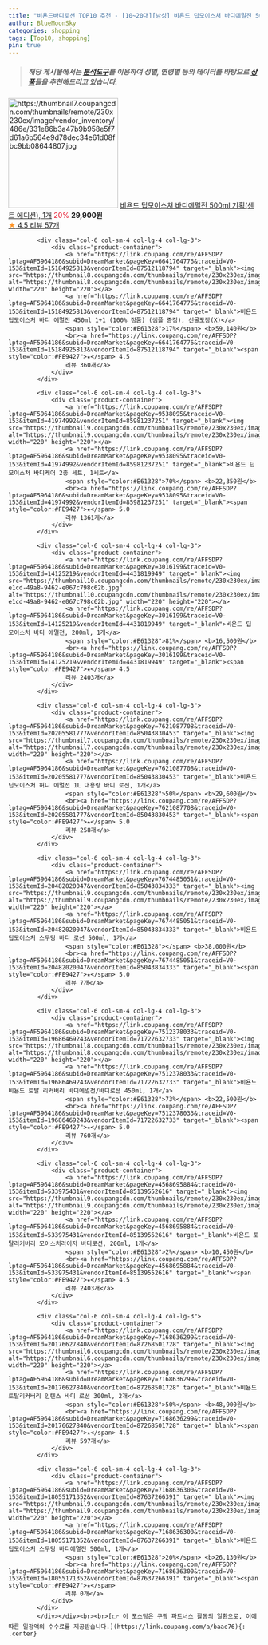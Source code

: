 ```yaml
---
title: "비욘드바디로션 TOP10 추천 - [10~20대][남성] 비욘드 딥모이스처 바디에멀전 500ml 기획(센트 에디션), 1개"
author: BlueMoonSky
categories: shopping
tags: [Top10, shopping]
pin: true
---
```


> ##### 해당 게시물에서는 [**분석도구**](https://itemscout.io/)를 이용하여 **성별**, **연령별** 등의 데이터를 바탕으로 [**상품**](https://link.coupang.com/a/baae76)들을 추천해드리고 있습니다.
<div class="container"><div class="row">
            <div class="col-6 col-sm-4 col-lg-4 col-lg-3">
                <div class="product-container">
                    <a href="https://link.coupang.com/re/AFFSDP?lptag=AF5964186&subid=DreamMarket&pageKey=3016199&traceid=V0-153&itemId=20011997591&vendorItemId=87019302787" target="_blank"><img src="https://thumbnail7.coupangcdn.com/thumbnails/remote/230x230ex/image/vendor_inventory/486e/331e86b3a47b9b958e5f7d61a6b564e9d78dec34e61d08fbc9bb08644807.jpg" alt="https://thumbnail7.coupangcdn.com/thumbnails/remote/230x230ex/image/vendor_inventory/486e/331e86b3a47b9b958e5f7d61a6b564e9d78dec34e61d08fbc9bb08644807.jpg" width="220" height="220"></a>
                    <a href="https://link.coupang.com/re/AFFSDP?lptag=AF5964186&subid=DreamMarket&pageKey=3016199&traceid=V0-153&itemId=20011997591&vendorItemId=87019302787" target="_blank">비욘드 딥모이스처 바디에멀전 500ml 기획(센트 에디션), 1개</a>
                    <span style="color:#E61328">20%</span> <b>29,900원</b>
                    <br><a href="https://link.coupang.com/re/AFFSDP?lptag=AF5964186&subid=DreamMarket&pageKey=3016199&traceid=V0-153&itemId=20011997591&vendorItemId=87019302787" target="_blank"><span style="color:#FE9427">★</span> 4.5
                    리뷰 57개</a>
                </div>
            </div>
            
            <div class="col-6 col-sm-4 col-lg-4 col-lg-3">
                <div class="product-container">
                    <a href="https://link.coupang.com/re/AFFSDP?lptag=AF5964186&subid=DreamMarket&pageKey=6641764776&traceid=V0-153&itemId=15184925813&vendorItemId=87512118794" target="_blank"><img src="https://thumbnail8.coupangcdn.com/thumbnails/remote/230x230ex/image/vendor_inventory/5fe4/02423787c9277786d781f915daab813f0061e37b0f4056b6d46cedfd1106.JPG" alt="https://thumbnail8.coupangcdn.com/thumbnails/remote/230x230ex/image/vendor_inventory/5fe4/02423787c9277786d781f915daab813f0061e37b0f4056b6d46cedfd1106.JPG" width="220" height="220"></a>
                    <a href="https://link.coupang.com/re/AFFSDP?lptag=AF5964186&subid=DreamMarket&pageKey=6641764776&traceid=V0-153&itemId=15184925813&vendorItemId=87512118794" target="_blank">비욘드 딥모이스처 바디 에멀전 450ml 1+1 (100% 정품) (샘플 증정), 선물포장(X)</a>
                    <span style="color:#E61328">17%</span> <b>59,140원</b>
                    <br><a href="https://link.coupang.com/re/AFFSDP?lptag=AF5964186&subid=DreamMarket&pageKey=6641764776&traceid=V0-153&itemId=15184925813&vendorItemId=87512118794" target="_blank"><span style="color:#FE9427">★</span> 4.5
                    리뷰 360개</a>
                </div>
            </div>
            
            <div class="col-6 col-sm-4 col-lg-4 col-lg-3">
                <div class="product-container">
                    <a href="https://link.coupang.com/re/AFFSDP?lptag=AF5964186&subid=DreamMarket&pageKey=9538095&traceid=V0-153&itemId=41974992&vendorItemId=85981237251" target="_blank"><img src="https://thumbnail9.coupangcdn.com/thumbnails/remote/230x230ex/image/vendor_inventory/5b51/e3385555b30390701638dcd77e3ed0ad9ae95ceb719e64eb972124b14166.jpg" alt="https://thumbnail9.coupangcdn.com/thumbnails/remote/230x230ex/image/vendor_inventory/5b51/e3385555b30390701638dcd77e3ed0ad9ae95ceb719e64eb972124b14166.jpg" width="220" height="220"></a>
                    <a href="https://link.coupang.com/re/AFFSDP?lptag=AF5964186&subid=DreamMarket&pageKey=9538095&traceid=V0-153&itemId=41974992&vendorItemId=85981237251" target="_blank">비욘드 딥 모이스처 바디케어 2종 세트, 1세트</a>
                    <span style="color:#E61328">70%</span> <b>22,350원</b>
                    <br><a href="https://link.coupang.com/re/AFFSDP?lptag=AF5964186&subid=DreamMarket&pageKey=9538095&traceid=V0-153&itemId=41974992&vendorItemId=85981237251" target="_blank"><span style="color:#FE9427">★</span> 5.0
                    리뷰 1361개</a>
                </div>
            </div>
            
            <div class="col-6 col-sm-4 col-lg-4 col-lg-3">
                <div class="product-container">
                    <a href="https://link.coupang.com/re/AFFSDP?lptag=AF5964186&subid=DreamMarket&pageKey=3016199&traceid=V0-153&itemId=14125219&vendorItemId=4431819949" target="_blank"><img src="https://thumbnail10.coupangcdn.com/thumbnails/remote/230x230ex/image/vendor_inventory/images/2019/02/26/12/2/661adbc8-e1cd-49a8-9462-e067c798c62b.jpg" alt="https://thumbnail10.coupangcdn.com/thumbnails/remote/230x230ex/image/vendor_inventory/images/2019/02/26/12/2/661adbc8-e1cd-49a8-9462-e067c798c62b.jpg" width="220" height="220"></a>
                    <a href="https://link.coupang.com/re/AFFSDP?lptag=AF5964186&subid=DreamMarket&pageKey=3016199&traceid=V0-153&itemId=14125219&vendorItemId=4431819949" target="_blank">비욘드 딥 모이스처 바디 에멀전, 200ml, 1개</a>
                    <span style="color:#E61328">81%</span> <b>16,500원</b>
                    <br><a href="https://link.coupang.com/re/AFFSDP?lptag=AF5964186&subid=DreamMarket&pageKey=3016199&traceid=V0-153&itemId=14125219&vendorItemId=4431819949" target="_blank"><span style="color:#FE9427">★</span> 4.5
                    리뷰 2403개</a>
                </div>
            </div>
            
            <div class="col-6 col-sm-4 col-lg-4 col-lg-3">
                <div class="product-container">
                    <a href="https://link.coupang.com/re/AFFSDP?lptag=AF5964186&subid=DreamMarket&pageKey=7621087708&traceid=V0-153&itemId=20205581777&vendorItemId=85043830453" target="_blank"><img src="https://thumbnail7.coupangcdn.com/thumbnails/remote/230x230ex/image/vendor_inventory/c48d/c3c9159f4a87be5c5278a468a47e963a2ad914143a8b7cecc3155e070780.jpg" alt="https://thumbnail7.coupangcdn.com/thumbnails/remote/230x230ex/image/vendor_inventory/c48d/c3c9159f4a87be5c5278a468a47e963a2ad914143a8b7cecc3155e070780.jpg" width="220" height="220"></a>
                    <a href="https://link.coupang.com/re/AFFSDP?lptag=AF5964186&subid=DreamMarket&pageKey=7621087708&traceid=V0-153&itemId=20205581777&vendorItemId=85043830453" target="_blank">비욘드 딥모이스처 허니 에멀전 1L 대용량 바디 로션, 1개</a>
                    <span style="color:#E61328">50%</span> <b>29,600원</b>
                    <br><a href="https://link.coupang.com/re/AFFSDP?lptag=AF5964186&subid=DreamMarket&pageKey=7621087708&traceid=V0-153&itemId=20205581777&vendorItemId=85043830453" target="_blank"><span style="color:#FE9427">★</span> 5.0
                    리뷰 258개</a>
                </div>
            </div>
            
            <div class="col-6 col-sm-4 col-lg-4 col-lg-3">
                <div class="product-container">
                    <a href="https://link.coupang.com/re/AFFSDP?lptag=AF5964186&subid=DreamMarket&pageKey=7674485051&traceid=V0-153&itemId=20482020047&vendorItemId=85043834333" target="_blank"><img src="https://thumbnail9.coupangcdn.com/thumbnails/remote/230x230ex/image/vendor_inventory/2f60/b1b61b211f799247edca6212294ba12c449246f194748297d242aab4f0f5.jpg" alt="https://thumbnail9.coupangcdn.com/thumbnails/remote/230x230ex/image/vendor_inventory/2f60/b1b61b211f799247edca6212294ba12c449246f194748297d242aab4f0f5.jpg" width="220" height="220"></a>
                    <a href="https://link.coupang.com/re/AFFSDP?lptag=AF5964186&subid=DreamMarket&pageKey=7674485051&traceid=V0-153&itemId=20482020047&vendorItemId=85043834333" target="_blank">비욘드 딥모이스처 스무딩 바디 로션 500ml, 1개</a>
                    <span style="color:#E61328"></span> <b>38,000원</b>
                    <br><a href="https://link.coupang.com/re/AFFSDP?lptag=AF5964186&subid=DreamMarket&pageKey=7674485051&traceid=V0-153&itemId=20482020047&vendorItemId=85043834333" target="_blank"><span style="color:#FE9427">★</span> 5.0
                    리뷰 7개</a>
                </div>
            </div>
            
            <div class="col-6 col-sm-4 col-lg-4 col-lg-3">
                <div class="product-container">
                    <a href="https://link.coupang.com/re/AFFSDP?lptag=AF5964186&subid=DreamMarket&pageKey=7512378033&traceid=V0-153&itemId=19686469243&vendorItemId=71722632733" target="_blank"><img src="https://thumbnail8.coupangcdn.com/thumbnails/remote/230x230ex/image/vendor_inventory/4c00/8ba1976396c958c049ad560f455b2027bca1a1d65866ef4b23b9af459d4b.jpg" alt="https://thumbnail8.coupangcdn.com/thumbnails/remote/230x230ex/image/vendor_inventory/4c00/8ba1976396c958c049ad560f455b2027bca1a1d65866ef4b23b9af459d4b.jpg" width="220" height="220"></a>
                    <a href="https://link.coupang.com/re/AFFSDP?lptag=AF5964186&subid=DreamMarket&pageKey=7512378033&traceid=V0-153&itemId=19686469243&vendorItemId=71722632733" target="_blank">비욘드 비욘드 토탈 리커버리 바디에멀전/바디로션 450ml, 1개</a>
                    <span style="color:#E61328">73%</span> <b>22,500원</b>
                    <br><a href="https://link.coupang.com/re/AFFSDP?lptag=AF5964186&subid=DreamMarket&pageKey=7512378033&traceid=V0-153&itemId=19686469243&vendorItemId=71722632733" target="_blank"><span style="color:#FE9427">★</span> 5.0
                    리뷰 760개</a>
                </div>
            </div>
            
            <div class="col-6 col-sm-4 col-lg-4 col-lg-3">
                <div class="product-container">
                    <a href="https://link.coupang.com/re/AFFSDP?lptag=AF5964186&subid=DreamMarket&pageKey=4568695884&traceid=V0-153&itemId=533975431&vendorItemId=85139552616" target="_blank"><img src="https://thumbnail9.coupangcdn.com/thumbnails/remote/230x230ex/image/vendor_inventory/bb57/9fe46558e917b62b044d6595657e34fd9d94a33d8511f96054ddea82db00.jpg" alt="https://thumbnail9.coupangcdn.com/thumbnails/remote/230x230ex/image/vendor_inventory/bb57/9fe46558e917b62b044d6595657e34fd9d94a33d8511f96054ddea82db00.jpg" width="220" height="220"></a>
                    <a href="https://link.coupang.com/re/AFFSDP?lptag=AF5964186&subid=DreamMarket&pageKey=4568695884&traceid=V0-153&itemId=533975431&vendorItemId=85139552616" target="_blank">비욘드 토탈리커버리 모이스처라이저 바디로션, 200ml, 1개</a>
                    <span style="color:#E61328">2%</span> <b>10,450원</b>
                    <br><a href="https://link.coupang.com/re/AFFSDP?lptag=AF5964186&subid=DreamMarket&pageKey=4568695884&traceid=V0-153&itemId=533975431&vendorItemId=85139552616" target="_blank"><span style="color:#FE9427">★</span> 4.5
                    리뷰 2403개</a>
                </div>
            </div>
            
            <div class="col-6 col-sm-4 col-lg-4 col-lg-3">
                <div class="product-container">
                    <a href="https://link.coupang.com/re/AFFSDP?lptag=AF5964186&subid=DreamMarket&pageKey=7168636299&traceid=V0-153&itemId=20176627840&vendorItemId=87268501728" target="_blank"><img src="https://thumbnail6.coupangcdn.com/thumbnails/remote/230x230ex/image/vendor_inventory/b339/c63febcfc4a49e71119f455322f3340c463ca9947ec12dfe06e71c6f9579.jpg" alt="https://thumbnail6.coupangcdn.com/thumbnails/remote/230x230ex/image/vendor_inventory/b339/c63febcfc4a49e71119f455322f3340c463ca9947ec12dfe06e71c6f9579.jpg" width="220" height="220"></a>
                    <a href="https://link.coupang.com/re/AFFSDP?lptag=AF5964186&subid=DreamMarket&pageKey=7168636299&traceid=V0-153&itemId=20176627840&vendorItemId=87268501728" target="_blank">비욘드 토탈리커버리 인텐스 바디 로션 300ml, 2개</a>
                    <span style="color:#E61328">50%</span> <b>48,900원</b>
                    <br><a href="https://link.coupang.com/re/AFFSDP?lptag=AF5964186&subid=DreamMarket&pageKey=7168636299&traceid=V0-153&itemId=20176627840&vendorItemId=87268501728" target="_blank"><span style="color:#FE9427">★</span> 4.5
                    리뷰 597개</a>
                </div>
            </div>
            
            <div class="col-6 col-sm-4 col-lg-4 col-lg-3">
                <div class="product-container">
                    <a href="https://link.coupang.com/re/AFFSDP?lptag=AF5964186&subid=DreamMarket&pageKey=7168636300&traceid=V0-153&itemId=18055171352&vendorItemId=87637266391" target="_blank"><img src="https://thumbnail9.coupangcdn.com/thumbnails/remote/230x230ex/image/vendor_inventory/72ae/21826d1f6dcdbca6a77d7b39fde02dd6457bbf90e2dbd66cad8902662df2.png" alt="https://thumbnail9.coupangcdn.com/thumbnails/remote/230x230ex/image/vendor_inventory/72ae/21826d1f6dcdbca6a77d7b39fde02dd6457bbf90e2dbd66cad8902662df2.png" width="220" height="220"></a>
                    <a href="https://link.coupang.com/re/AFFSDP?lptag=AF5964186&subid=DreamMarket&pageKey=7168636300&traceid=V0-153&itemId=18055171352&vendorItemId=87637266391" target="_blank">비욘드 딥모이스처 스무딩 바디에멀전 500ml, 1개</a>
                    <span style="color:#E61328">20%</span> <b>26,130원</b>
                    <br><a href="https://link.coupang.com/re/AFFSDP?lptag=AF5964186&subid=DreamMarket&pageKey=7168636300&traceid=V0-153&itemId=18055171352&vendorItemId=87637266391" target="_blank"><span style="color:#FE9427">★</span> 
                    리뷰 0개</a>
                </div>
            </div>
            </div></div><br><br>[👉 이 포스팅은 쿠팡 파트너스 활동의 일환으로, 이에 따른 일정액의 수수료를 제공받습니다.](https://link.coupang.com/a/baae76){: .center}